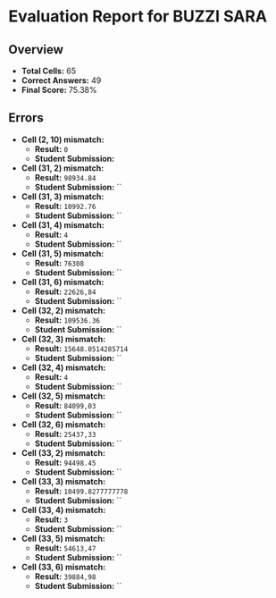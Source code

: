 # Evaluation Report for BUZZI SARA

## Overview

- **Total Cells:** 65
- **Correct Answers:** 49
- **Final Score:** 75.38%

## Errors

- **Cell (2, 10) mismatch:**
  - **Result:** `0`
  - **Student Submission:** `  `
- **Cell (31, 2) mismatch:**
  - **Result:** `98934.84`
  - **Student Submission:** ``
- **Cell (31, 3) mismatch:**
  - **Result:** `10992.76`
  - **Student Submission:** ``
- **Cell (31, 4) mismatch:**
  - **Result:** `4`
  - **Student Submission:** ``
- **Cell (31, 5) mismatch:**
  - **Result:** `76308`
  - **Student Submission:** ``
- **Cell (31, 6) mismatch:**
  - **Result:** `22626,84`
  - **Student Submission:** ``
- **Cell (32, 2) mismatch:**
  - **Result:** `109536.36`
  - **Student Submission:** ``
- **Cell (32, 3) mismatch:**
  - **Result:** `15648.0514285714`
  - **Student Submission:** ``
- **Cell (32, 4) mismatch:**
  - **Result:** `4`
  - **Student Submission:** ``
- **Cell (32, 5) mismatch:**
  - **Result:** `84099,03`
  - **Student Submission:** ``
- **Cell (32, 6) mismatch:**
  - **Result:** `25437,33`
  - **Student Submission:** ``
- **Cell (33, 2) mismatch:**
  - **Result:** `94498.45`
  - **Student Submission:** ``
- **Cell (33, 3) mismatch:**
  - **Result:** `10499.8277777778`
  - **Student Submission:** ``
- **Cell (33, 4) mismatch:**
  - **Result:** `3`
  - **Student Submission:** ``
- **Cell (33, 5) mismatch:**
  - **Result:** `54613,47`
  - **Student Submission:** ``
- **Cell (33, 6) mismatch:**
  - **Result:** `39884,98`
  - **Student Submission:** ``